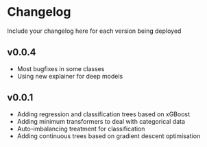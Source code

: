 # Changelog

Include your changelog here for each version being deployed

## v0.0.4
- Most bugfixes in some classes
- Using new explainer for deep models

## v0.0.1

- Adding regression and classification trees based on xGBoost
- Adding minimum transformers to deal with categorical data
- Auto-imbalancing treatment for classification
- Adding continuous trees based on gradient descent optimisation
